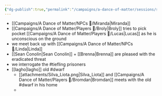```yaml
---
{"dg-publish":true,"permalink":"/campaigns/a-dance-of-matter/sessions/session-1017/"}
---
```



- [[Campaigns/A Dance of Matter/NPCs 🤖/Miranda\|Miranda]]
- [[Campaigns/A Dance of Matter/Players 👤/Broly\|Broly]] tries to pick pocket [[Campaigns/A Dance of Matter/Players 👤/Lucas\|Lucas]] as he is unconscious on the ground
- we meet back up with [[Campaigns/A Dance of Matter/NPCs 🤖/Linda\|Linda]]
- [[Sean Conolin\|Sean Conolin]] + [[Brenna\|Brenna]] are pleased with the eradicated threat
- we interrogate the #tiefling prisoners
- [[Iagho\|Iagho]] old #dwarf 
	- [[attachments/Silva_Liota.png|Silva_Liota]] and [[Campaigns/A Dance of Matter/Players 👤/Bromdan\|Bromdan]] meets with the old #dwarf in his home
	- 